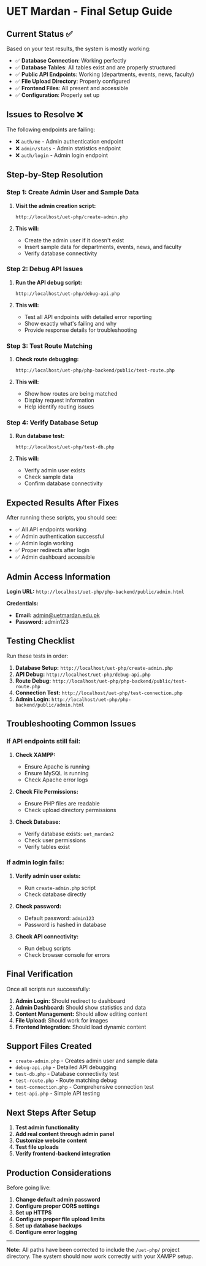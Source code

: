 # UET Mardan - Final Setup Guide

## Current Status ✅

Based on your test results, the system is mostly working:

- ✅ **Database Connection**: Working perfectly
- ✅ **Database Tables**: All tables exist and are properly structured
- ✅ **Public API Endpoints**: Working (departments, events, news, faculty)
- ✅ **File Upload Directory**: Properly configured
- ✅ **Frontend Files**: All present and accessible
- ✅ **Configuration**: Properly set up

## Issues to Resolve ❌

The following endpoints are failing:
- ❌ `auth/me` - Admin authentication endpoint
- ❌ `admin/stats` - Admin statistics endpoint  
- ❌ `auth/login` - Admin login endpoint

## Step-by-Step Resolution

### Step 1: Create Admin User and Sample Data

1. **Visit the admin creation script:**
   ```
   http://localhost/uet-php/create-admin.php
   ```

2. **This will:**
   - Create the admin user if it doesn't exist
   - Insert sample data for departments, events, news, and faculty
   - Verify database connectivity

### Step 2: Debug API Issues

1. **Run the API debug script:**
   ```
   http://localhost/uet-php/debug-api.php
   ```

2. **This will:**
   - Test all API endpoints with detailed error reporting
   - Show exactly what's failing and why
   - Provide response details for troubleshooting

### Step 3: Test Route Matching

1. **Check route debugging:**
   ```
   http://localhost/uet-php/php-backend/public/test-route.php
   ```

2. **This will:**
   - Show how routes are being matched
   - Display request information
   - Help identify routing issues

### Step 4: Verify Database Setup

1. **Run database test:**
   ```
   http://localhost/uet-php/test-db.php
   ```

2. **This will:**
   - Verify admin user exists
   - Check sample data
   - Confirm database connectivity

## Expected Results After Fixes

After running these scripts, you should see:

- ✅ All API endpoints working
- ✅ Admin authentication successful
- ✅ Admin login working
- ✅ Proper redirects after login
- ✅ Admin dashboard accessible

## Admin Access Information

**Login URL:** `http://localhost/uet-php/php-backend/public/admin.html`

**Credentials:**
- **Email:** admin@uetmardan.edu.pk
- **Password:** admin123

## Testing Checklist

Run these tests in order:

1. **Database Setup:** `http://localhost/uet-php/create-admin.php`
2. **API Debug:** `http://localhost/uet-php/debug-api.php`
3. **Route Debug:** `http://localhost/uet-php/php-backend/public/test-route.php`
4. **Connection Test:** `http://localhost/uet-php/test-connection.php`
5. **Admin Login:** `http://localhost/uet-php/php-backend/public/admin.html`

## Troubleshooting Common Issues

### If API endpoints still fail:

1. **Check XAMPP:**
   - Ensure Apache is running
   - Ensure MySQL is running
   - Check Apache error logs

2. **Check File Permissions:**
   - Ensure PHP files are readable
   - Check upload directory permissions

3. **Check Database:**
   - Verify database exists: `uet_mardan2`
   - Check user permissions
   - Verify tables exist

### If admin login fails:

1. **Verify admin user exists:**
   - Run `create-admin.php` script
   - Check database directly

2. **Check password:**
   - Default password: `admin123`
   - Password is hashed in database

3. **Check API connectivity:**
   - Run debug scripts
   - Check browser console for errors

## Final Verification

Once all scripts run successfully:

1. **Admin Login:** Should redirect to dashboard
2. **Admin Dashboard:** Should show statistics and data
3. **Content Management:** Should allow editing content
4. **File Upload:** Should work for images
5. **Frontend Integration:** Should load dynamic content

## Support Files Created

- `create-admin.php` - Creates admin user and sample data
- `debug-api.php` - Detailed API debugging
- `test-db.php` - Database connectivity test
- `test-route.php` - Route matching debug
- `test-connection.php` - Comprehensive connection test
- `test-api.php` - Simple API testing

## Next Steps After Setup

1. **Test admin functionality**
2. **Add real content through admin panel**
3. **Customize website content**
4. **Test file uploads**
5. **Verify frontend-backend integration**

## Production Considerations

Before going live:

1. **Change default admin password**
2. **Configure proper CORS settings**
3. **Set up HTTPS**
4. **Configure proper file upload limits**
5. **Set up database backups**
6. **Configure error logging**

---

**Note:** All paths have been corrected to include the `/uet-php/` project directory. The system should now work correctly with your XAMPP setup.
